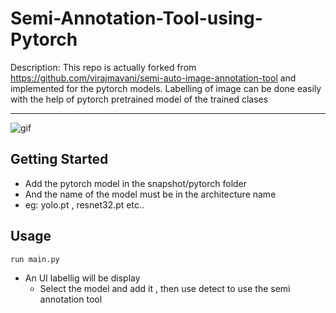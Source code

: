 # Semi-Annotation-Tool-using-Pytorch
Description: 
This repo is actually forked from https://github.com/virajmavani/semi-auto-image-annotation-tool and implemented for the pytorch models.
Labelling of image can be done easily with the help of pytorch pretrained model of the trained clases 
***

![gif](https://user-images.githubusercontent.com/60811161/113395017-dca40600-93b6-11eb-8847-2266c8099d90.gif)





## Getting Started
- Add the pytorch model in the snapshot/pytorch folder
- And the name of the model must be in the architecture name
- eg: yolo.pt , resnet32.pt etc.. 
## Usage
`run main.py`
- An UI labellig will be display
  - Select the model and add it , then use detect to use the semi annotation tool
